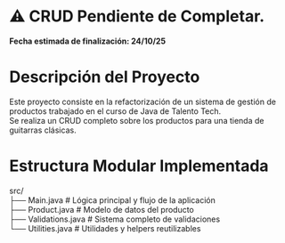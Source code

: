 # ⚠️ CRUD Pendiente de Completar.

**Fecha estimada de finalización: 24/10/25**  



# Descripción del Proyecto
Este proyecto consiste en la refactorización de un sistema de gestión de productos trabajado en el curso de Java de Talento Tech.   
Se realiza un CRUD completo sobre los productos para una tienda de guitarras clásicas.

# Estructura Modular Implementada
src/  
├── Main.java           # Lógica principal y flujo de la aplicación  
├── Product.java        # Modelo de datos del producto  
├── Validations.java    # Sistema completo de validaciones  
└── Utilities.java      # Utilidades y helpers reutilizables  
